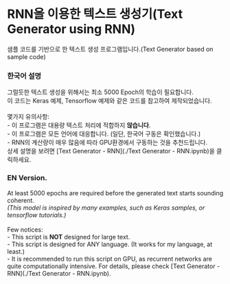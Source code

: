 # RNN을 이용한 텍스트 생성기(Text Generator using RNN)
샘플 코드를 기반으로 한 텍스트 생성 프로그램입니다.(Text Generator based on sample code)
### 한국어 설명
그럴듯한 텍스트 생성을 위해서는 최소 5000 Epoch의 학습이 필요합니다.
<br> 이 코드는 Keras 예제, Tensorflow 예제와 같은 코드를 참고하여 제작되었습니다.
<br>
<br> 몇가지 유의사항:
<br>- 이 프로그램은 대용량 텍스트 처리에 적합하지 <b>않습니다</b>.
<br>- 이 프로그램은 모든 언어에 대응합니다. (일단, 한국어 구동은 확인했습니다.)
<br>- RNN의 계산량이 매우 많음에 따라 GPU환경에서 구동하는 것을 추천드립니다.
<br>상세 설명을 보려면 [Text Generator - RNN](./Text Generator - RNN.ipynb)을 클릭하세요.
### EN Version.
At least 5000 epochs are required before the generated text starts sounding coherent.
<br> *(This model is inspired by many examples, such as Keras samples, or tensorflow tutorials.)*
<br>
<br> Few notices:
<br>- This script is <b>NOT</b> designed for large text.
<br>- This script is designed for ANY language. (It works for my language, at least.)
<br>- It is recommended to run this script on GPU, as recurrent networks are quite computationally intensive.
For details, please check [Text Generator - RNN](./Text Generator - RNN.ipynb).
